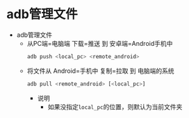 # adb管理文件

* adb管理文件
  * 从PC端=电脑端 下载=推送 到 安卓端=Android手机中
    ```bash
    adb push <local_pc> <remote_android>
    ```
  * 将文件从 Android=手机中 复制=拉取 到 电脑端的系统
    ```bash
    adb pull <remote_android> [<local_pc>]
    ```
    * 说明
      * 如果没指定`local_pc`的位置，则默认为当前文件夹
